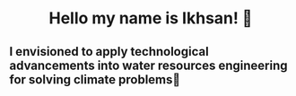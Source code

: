 <h1 align="center"> Hello my name is Ikhsan! 👋</h1>
<h2> I envisioned to apply technological advancements into water resources engineering for solving climate problems🌱</h2>
